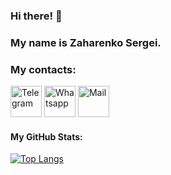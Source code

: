 ### Hi there! 👋
### My name is Zaharenko Sergei.

### My contacts:
<a href="https://t.me/Niaktes"><img src="https://seeklogo.com/images/T/telegram-logo-AD3D08A014-seeklogo.com.png" alt="Telegram" height="50"></a>
<a href="https://wa.me/89265900734"><img src="https://seeklogo.com/images/W/whatsapp-icon-logo-6E793ACECD-seeklogo.com.png" alt="Whatsapp" height="50"></a>
<a href="mailto:Sergei.Rabota@gmail.com"><img src="https://seeklogo.com/images/G/gmail-logo-0B5D69FF48-seeklogo.com.png" alt="Mail" height="50"></a>

#### My GitHub Stats:
[![Top Langs](https://github-readme-stats.vercel.app/api/top-langs/?username=Niaktes&layout=donut&hide=Shell)](https://github.com/Niaktes/github-readme-stats)



<!--
![Github stats](https://github-readme-stats.vercel.app/api?username=Niaktes&show_icons=true&theme=default&hide=stars,prs,issues,contribs)
**Niaktes/Niaktes** is a ✨ _special_ ✨ repository because its `README.md` (this file) appears on your GitHub profile.

Here are some ideas to get you started:

- 🔭 I’m currently working on ...
- 🌱 I’m currently learning ...
- 👯 I’m looking to collaborate on ...
- 🤔 I’m looking for help with ...
- 💬 Ask me about ...
- 📫 How to reach me: ...
- 😄 Pronouns: ...
- ⚡ Fun fact: ...
-->
